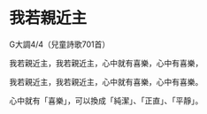 # 我若親近主

G大調4/4（兒童詩歌701首）

我若親近主，我若親近主，心中就有喜樂，心中有喜樂，

我若親近主，我若親近主，心中就有喜樂，心中有喜樂。



心中就有「喜樂」，可以換成「純潔」、「正直」、「平靜」。